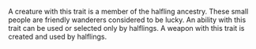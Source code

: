 A creature with this trait is a member of the halfling ancestry. These small people are friendly wanderers considered to be lucky. An ability with this trait can be used or selected only by halflings. A weapon with this trait is created and used by halflings.